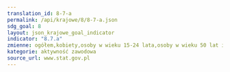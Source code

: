 ```yaml
---
translation_id: 8-7-a
permalink: /api/krajowe/8/8-7-a.json
sdg_goal: 8
layout: json_krajowe_goal_indicator
indicator: "8.7.a"
zmienne: ogółem,kobiety,osoby w wieku 15-24 lata,osoby w wieku 50 lat i więcej,osoby niepełnosprawne w wieku 16 lat i więcej
kategorie: aktywność zawodowa
source_url: www.stat.gov.pl
---
```

